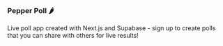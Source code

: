 
### Pepper Poll 🌶

Live poll app created with Next.js and Supabase - sign up to create polls that you can share with others for live results!